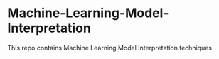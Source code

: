 # Machine-Learning-Model-Interpretation
This repo contains Machine Learning Model Interpretation techniques
